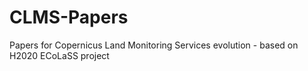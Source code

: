 # CLMS-Papers
Papers for Copernicus Land Monitoring Services evolution - based on H2020 ECoLaSS project
